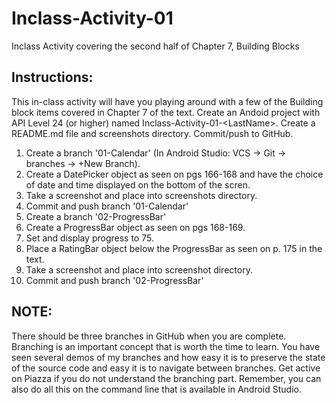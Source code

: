 # Inclass-Activity-01
Inclass Activity covering the second half of Chapter 7, Building Blocks

## Instructions:
This in-class activity will have you playing around with a few of the Building block items covered in Chapter 7 of the text. Create an Andoid project with API Level 24 (or higher) named Inclass-Activity-01-\<LastName\>. Create a README.md file and screenshots directory. Commit/push to GitHub. 

1. Create a branch '01-Calendar' (In Android Studio: VCS -> Git -> branches -> +New Branch).
2. Create a DatePicker object as seen on pgs 166-168 and have the choice of date and time displayed on the bottom of the scren.
3. Take a screenshot and place into screenshots directory.
4. Commit and push branch '01-Calendar'
5. Create a branch '02-ProgressBar'
6. Create a ProgressBar object as seen on pgs 168-169.
7. Set and display progress to 75.
8. Place a RatingBar object below the ProgressBar as seen on p. 175 in the text.
8. Take a screenshot and place into screenshot directory.
9. Commit and push branch '02-ProgressBar'


## NOTE:
There should be three branches in GitHub when you are complete. Branching is an important concept that is worth the time to learn. You have seen several demos of my branches and how easy it is to preserve the state of the source code and easy it is to navigate between branches. Get active on Piazza if you do not understand the branching part. Remember, you can also do all this on the command line that is available in Android Studio.

